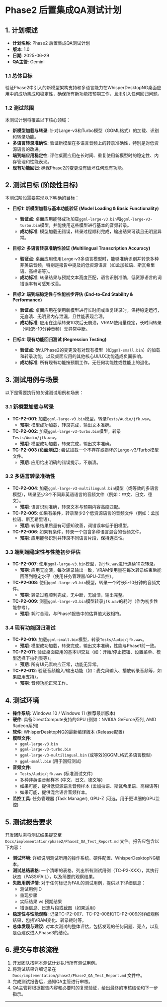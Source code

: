 # Phase2 后置集成QA测试计划

## 1. 计划概述

*   **计划名称**: Phase2 后置集成QA测试计划
*   **版本**: 1.0
*   **日期**: 2025-06-29
*   **QA主管**: Gemini

### 1.1 总体目标

验证Phase2中引入的新模型架构支持和多语言能力在WhisperDesktopNG桌面应用中的成功集成和稳定性，确保所有新功能按预期工作，且未引入任何回归问题。

### 1.2 测试范围

本测试计划将覆盖以下核心领域：
*   **新模型加载与转录**: 针对Large-v3和Turbo模型（GGML格式）的加载、识别和转录功能。
*   **多语言转录准确性**: 验证新模型在多语言音频上的转录准确性，特别是对低资源语言的改进。
*   **端到端应用稳定性**: 评估桌面应用在长时间、重复使用新模型时的稳定性、内存管理和性能表现。
*   **现有功能回归**: 确保Phase2的变更没有破坏任何现有功能。

## 2. 测试目标 (阶段性目标)

本测试阶段需要实现以下明确的目标：

*   **目标1: 新模型加载与基本功能验证 (Model Loading & Basic Functionality)**
    *   **验证点**: 桌面应用能够成功加载`ggml-large-v3.bin`和`ggml-large-v3-turbo.bin`模型，并能使用这些模型进行基本的音频转录。
    *   **成功标准**: 模型加载无错误，转录过程顺利完成，输出结果可读且无明显异常。

*   **目标2: 多语言转录准确性验证 (Multilingual Transcription Accuracy)**
    *   **验证点**: 桌面应用使用Large-v3多语言模型时，能够准确识别并转录多种非英语音频，特别是报告中提及的低资源语言（如孟加拉语、斯瓦希里语、高棉语等）。
    *   **成功标准**: 转录结果与预期文本高度匹配，语言识别准确，低资源语言的词错误率有可感知改善。

*   **目标3: 端到端稳定性与性能初步评估 (End-to-End Stability & Performance)**
    *   **验证点**: 桌面应用在使用新模型进行长时间或重复转录时，保持稳定运行，无崩溃、无明显内存泄漏，且性能表现合理。
    *   **成功标准**: 应用在连续转录10次后无崩溃，VRAM使用量稳定，长时间转录（例如5-10分钟音频）无异常中断。

*   **目标4: 现有功能回归测试 (Regression Testing)**
    *   **验证点**: 确认Phase2的变更没有对现有模型（如`ggml-small.bin`）的加载和转录功能，以及桌面应用的其他核心UI/UX功能造成负面影响。
    *   **成功标准**: 所有现有功能按预期工作，无任何功能性或性能上的退化。

## 3. 测试用例与场景

以下是需要执行的关键测试用例和场景：

### 3.1 新模型加载与转录
*   **TC-P2-001**: 加载`ggml-large-v3.bin`模型，转录`Tests/Audio/jfk.wav`。
    *   **预期**: 模型成功加载，转录完成，输出文本准确。
*   **TC-P2-002**: 加载`ggml-large-v3-turbo.bin`模型，转录`Tests/Audio/jfk.wav`。
    *   **预期**: 模型成功加载，转录完成，输出文本准确。
*   **TC-P2-003 (负面测试)**: 尝试加载一个不存在或损坏的Large-v3/Turbo模型文件。
    *   **预期**: 应用给出明确的错误提示，不崩溃。

### 3.2 多语言转录准确性
*   **TC-P2-004**: 加载`ggml-large-v3-multilingual.bin`模型（或等效的多语言模型），转录至少3个不同非英语语言的音频文件（例如：中文、日文、德文）。
    *   **预期**: 语言识别准确，转录文本与预期内容高度匹配。
*   **TC-P2-005**: 如果有条件，转录至少2个低资源语言的音频文件（例如：孟加拉语、斯瓦希里语）。
    *   **预期**: 转录结果质量有可感知改善，词错误率低于旧模型。
*   **TC-P2-006**: 如果有条件，转录一个包含多种语言混合的音频文件。
    *   **预期**: 应用能够识别并转录不同语言片段，保持连贯性。

### 3.3 端到端稳定性与性能初步评估
*   **TC-P2-007**: 使用`ggml-large-v3.bin`模型，对`jfk.wav`进行连续10次转录。
    *   **预期**: 应用无崩溃，每次转录输出一致，VRAM使用量在每次转录结束后能回落到稳定水平（使用任务管理器/GPU-Z监控）。
*   **TC-P2-008**: 使用`ggml-large-v3.bin`模型，转录一个时长5-10分钟的音频文件。
    *   **预期**: 转录过程顺利完成，无中断，无崩溃，输出完整。
*   **TC-P2-009**: 测量`ggml-large-v3.bin`模型转录`jfk.wav`的耗时（作为初步性能参考）。
    *   **预期**: 耗时合理，与Phase1报告中的估算值大致相符。

### 3.4 现有功能回归测试
*   **TC-P2-010**: 加载`ggml-small.bin`模型，转录`Tests/Audio/jfk.wav`。
    *   **预期**: 模型成功加载，转录完成，输出文本准确，性能与Phase1前一致。
*   **TC-P2-011**: 验证桌面应用的基本UI交互（如：开始/停止按钮、设置菜单、模型选择下拉列表等）。
    *   **预期**: 所有UI元素响应正常，功能无异常。
*   **TC-P2-012**: 验证音频输入/输出功能（如：麦克风输入、播放转录音频等，如果应用支持）。
    *   **预期**: 音频功能正常工作。

## 4. 测试环境

*   **操作系统**: Windows 10 / Windows 11 (推荐最新版本)
*   **硬件**: 具备DirectCompute支持的GPU (例如：NVIDIA GeForce系列, AMD Radeon系列)
*   **软件**: WhisperDesktopNG的最新编译版本 (Release配置)
*   **模型文件**: 
    *   `ggml-large-v3.bin`
    *   `ggml-large-v3-turbo.bin`
    *   `ggml-large-v3-multilingual.bin` (或等效的GGML格式多语言模型)
    *   `ggml-small.bin` (用于回归测试)
*   **音频文件**: 
    *   `Tests/Audio/jfk.wav` (标准测试文件)
    *   多种非英语音频样本 (中文、日文、德文等)
    *   如果可能，提供低资源语言音频样本 (孟加拉语、斯瓦希里语、高棉语等)
    *   如果可能，提供混合语言音频样本。
*   **监控工具**: 任务管理器 (Task Manager), GPU-Z (可选，用于更详细的GPU监控)

## 5. 测试报告要求

开发团队需将测试结果提交至 `Docs/implementation/phase2/Phase2_QA_Test_Report.md` 文件。报告应包含以下内容：

*   **测试环境**: 详细说明测试所用的操作系统、硬件配置、WhisperDesktopNG版本。
*   **测试总结表格**: 一个清晰的表格，列出所有测试用例（TC-P2-XXX），其执行状态（PASS/FAIL），以及简要的观察结果。
*   **失败用例详情**: 对于任何标记为FAIL的测试用例，提供以下详细信息：
    *   测试用例ID
    *   重现步骤
    *   实际结果 vs 预期结果
    *   错误信息、日志片段或截图（如果适用）
*   **稳定性与性能观察**: 记录TC-P2-007、TC-P2-008和TC-P2-009的详细观察结果，包括VRAM变化、转录耗时等。
*   **总体发现与建议**: 对本次测试的整体评估，包括发现的任何问题、亮点，以及是否建议进入Phase3的结论。

## 6. 提交与审核流程

1.  开发团队按照本测试计划执行所有测试用例。
2.  将测试结果详细记录在 `Docs/implementation/phase2/Phase2_QA_Test_Report.md` 文件中。
3.  完成测试报告后，通知QA主管进行审核。
4.  QA主管将根据报告内容和必要时的复现验证，给出最终的审核结论和下一步指示。

---

